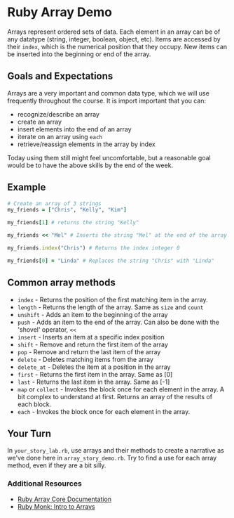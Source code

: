 # Ruby Array Demo

Arrays represent ordered sets of data. Each element in an array can be of any datatype (string, integer, boolean, object, etc). Items are accessed by their `index`, which is the numerical position that they occupy. New items can be inserted into the beginning or end of the array.

## Goals and Expectations

Arrays are a very important and common data type, which we will use frequently throughout the course. It is import important that you can:

* recognize/describe an array 
* create an array 
* insert elements into the end of an array
* iterate on an array using `each`
* retrieve/reassign elements in the array by index

Today using them still might feel uncomfortable, but a reasonable goal would be to have the above skills by the end of the week.

## Example

```ruby
# Create an array of 3 strings
my_friends = ["Chris", "Kelly", "Kim"]

my_friends[1] # returns the string "Kelly"

my_friends << "Mel" # Inserts the string "Mel" at the end of the array

my_friends.index("Chris") # Returns the index integer 0

my_friends[0] = "Linda" # Replaces the string "Chris" with "Linda"

```

## Common array methods

* `index` - Returns the position of the first matching item in the array.
* `length` - Returns the length of the array. Same as `size` and `count`
* `unshift` - Adds an item to the beginning of the array
* `push` - Adds an item to the end of the array. Can also be done with the 'shovel' operator, `<<`
* `insert` - Inserts an item at a specific index position
* `shift` - Remove and return the first item of the array
* `pop` - Remove and return the last item of the array
* `delete` - Deletes matching items from the array
* `delete_at` - Deletes the item at a position in the array
* `first` - Returns the first item in the array. Same as [0]
* `last` - Returns the last item in the array. Same as [-1]
* `map` or `collect` - Invokes the block once for each element in the array. A bit complex to understand at first. Returns an array of the results of each block.
* `each` - Invokes the block once for each element in the array.

## Your Turn

In `your_story_lab.rb`, use arrays and their methods to create a narrative as we've done here in `array_story_demo.rb`. Try to find a use for each array method, even if they are a bit silly. 

### Additional Resources

* [Ruby Array Core Documentation](http://ruby-doc.org/core-2.0/Array.html)
* [Ruby Monk: Intro to Arrays](http://rubymonk.com/learning/books/1-ruby-primer/chapters/1-arrays/lessons/2-arrays-introduction)
